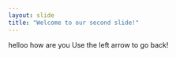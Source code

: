 ```yaml
---
layout: slide
title: "Welcome to our second slide!"
---
```

helloo how are you
Use the left arrow to go back!
